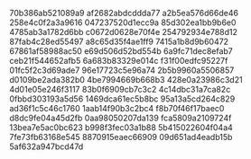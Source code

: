 70b386ab521089a9
af2682abdcddda77
a2b5ea576d66de46
258e4c0f2a3a9616
047237520d1ecc9a
85d302ea1bb9b6e0
4785ab3a1782d6bb
c0672d0628e70f4e
254792934e788d12
87fab4c28ed55497
a8c65d35f4ae1ff9
7415a1b8d9b60472
67861af58988ac50
e69d506d52bd554b
6a9fc71dec8efab7
ceb21f544652afb5
6a683b83329e014c
f31f00edfc95227f
01fc5f2c3d69ade7
96e17723c5e96a74
2b5b9960a5506857
d0109be2ada382b0
4be7994669b668b3
428e0a23986c3d21
4d01e05e246f3117
83b0f6909cb7c3c2
4c14dbc31a7ca82c
0fbbd303193a5d56
1469dca61ec5b8bc
95a13a5cd264c829
ad36f1c5c46c1760
1aab14f90b3c2bc4
f8b70f46f17baec0
d8dc9fe04a45d2fb
0aa98050207da139
fca5809a2109724f
13bea7e5ac0bc623
b998f3fec03a1b88
5b415022604f04a4
7fe73fb63168e545
8870915eaec66909
09d651ad4eadb15b
5af632a947bcd47d
